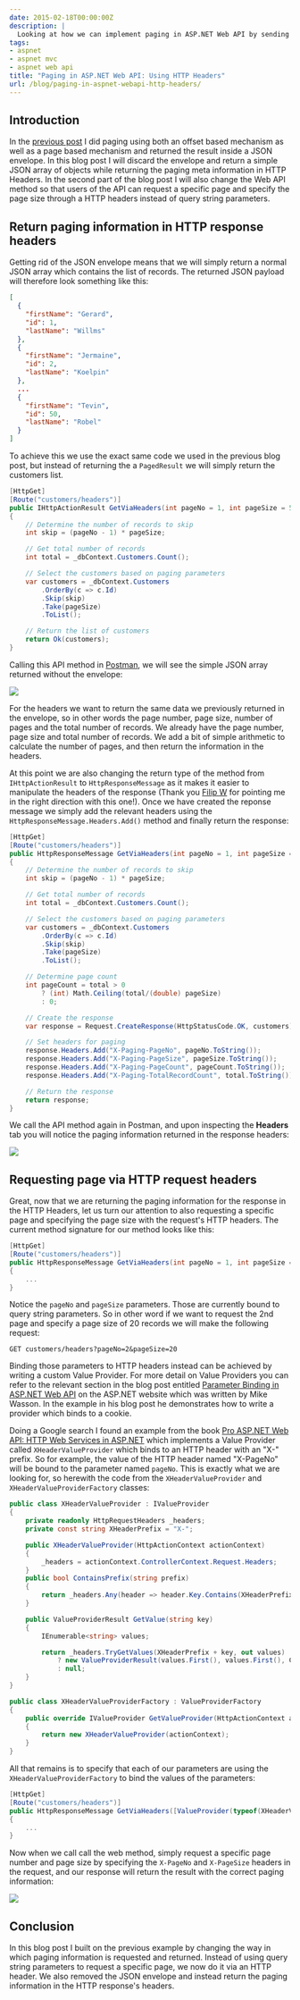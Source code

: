 ```yaml
---
date: 2015-02-18T00:00:00Z
description: |
  Looking at how we can implement paging in ASP.NET Web API by sending paging meta data in HTTP Headers. Also looks how you can request specific pages through headers.
tags:
- aspnet
- aspnet mvc
- aspnet web api
title: "Paging in ASP.NET Web API: Using HTTP Headers"
url: /blog/paging-in-aspnet-webapi-http-headers/
---
```


## Introduction

In the [previous post](/blog/paging-in-aspnet-webapi-json-envelope) I did paging using both an offset based mechanism as well as a page based mechanism and returned the result inside a JSON envelope. In this blog post I will discard the envelope and return a simple JSON array of objects while returning the paging meta information in HTTP Headers. In the second part of the blog post I will also change the Web API method so that users of the API can request a specific page and specify the page size through a HTTP headers instead of query string parameters.

## Return paging information in HTTP response headers

Getting rid of the JSON envelope means that we will simply return a normal JSON array which contains the list of records. The returned JSON payload will therefore look something like this: 
 
``` json
[
  {
    "firstName": "Gerard",
    "id": 1,
    "lastName": "Willms"
  },
  {
    "firstName": "Jermaine",
    "id": 2,
    "lastName": "Koelpin"
  },
  ...
  {
    "firstName": "Tevin",
    "id": 50,
    "lastName": "Robel"
  }
]
```

To achieve this we use the exact same code we used in the previous blog post, but instead of returning the a `PagedResult` we will simply return the customers list.  

``` csharp
[HttpGet]
[Route("customers/headers")]
public IHttpActionResult GetViaHeaders(int pageNo = 1, int pageSize = 50)
{
    // Determine the number of records to skip
    int skip = (pageNo - 1) * pageSize;

    // Get total number of records
    int total = _dbContext.Customers.Count();

    // Select the customers based on paging parameters
    var customers = _dbContext.Customers
        .OrderBy(c => c.Id)
        .Skip(skip)
        .Take(pageSize)
        .ToList();

    // Return the list of customers
    return Ok(customers);
}
```

Calling this API method in [Postman](http://www.getpostman.com/), we will see the simple JSON array returned without the envelope:

![](/assets/images/2015-02-18-paging-in-aspnet-webapi-http-headers/postman-json-array.png)

For the headers we want to return the same data we previously returned in the envelope, so in other words the page number, page size, number of pages and the total number of records. We already have the page number, page size and total number of records. We add a bit of simple arithmetic to calculate the number of pages, and then return the information in the headers. 

At this point we are also changing the return type of the method from `IHttpActionResult` to `HttpResponseMessage` as it makes it easier to manipulate the headers of the response (Thank you [Filip W](https://twitter.com/filip_woj) for pointing me in the right direction with this one!). Once we have created the reponse message we simply add the relevant headers using the `HttpResponseMessage.Headers.Add()` method and finally return the response:

``` csharp
[HttpGet]
[Route("customers/headers")]
public HttpResponseMessage GetViaHeaders(int pageNo = 1, int pageSize = 50)
{
    // Determine the number of records to skip
    int skip = (pageNo - 1) * pageSize;

    // Get total number of records
    int total = _dbContext.Customers.Count();

    // Select the customers based on paging parameters
    var customers = _dbContext.Customers
        .OrderBy(c => c.Id)
        .Skip(skip)
        .Take(pageSize)
        .ToList();

    // Determine page count
    int pageCount = total > 0
        ? (int) Math.Ceiling(total/(double) pageSize)
        : 0;

    // Create the response
    var response = Request.CreateResponse(HttpStatusCode.OK, customers);

    // Set headers for paging
    response.Headers.Add("X-Paging-PageNo", pageNo.ToString());
    response.Headers.Add("X-Paging-PageSize", pageSize.ToString());
    response.Headers.Add("X-Paging-PageCount", pageCount.ToString());
    response.Headers.Add("X-Paging-TotalRecordCount", total.ToString());

    // Return the response
    return response;
}
```

We call the API method again in Postman, and upon inspecting the **Headers** tab you will notice the paging information returned in the response headers: 

![](/assets/images/2015-02-18-paging-in-aspnet-webapi-http-headers/postman-response-headers.png)
 
## Requesting page via HTTP request headers

Great, now that we are returning the paging information for the response in the HTTP Headers, let us turn our attention to also requesting a specific page and specifying the page size with the request's HTTP headers. The current method signature for our method looks like this:

``` csharp
[HttpGet]
[Route("customers/headers")]
public HttpResponseMessage GetViaHeaders(int pageNo = 1, int pageSize = 50)
{
	...
}
```

Notice the `pageNo` and `pageSize` parameters. Those are currently bound to query string parameters. So in other word if we want to request the 2nd page and specify a page size of 20 records we will make the following request:

``` text
GET customers/headers?pageNo=2&pageSize=20
```

Binding those parameters to HTTP headers instead can be achieved by writing a custom Value Provider. For more detail on Value Providers you can refer to the relevant section in the blog post entitled [Parameter Binding in ASP.NET Web API](http://www.asp.net/web-api/overview/formats-and-model-binding/parameter-binding-in-aspnet-web-api) on the ASP.NET website which was written by Mike Wasson. In the example in his blog post he demonstrates how to write a provider which binds to a cookie. 

Doing a Google search I found an example from the book [Pro ASP.NET Web API: HTTP Web Services in ASP.NET](http://www.amazon.com/gp/search?index=books&linkCode=qs&keywords=9781430247265) which implements a Value Provider called `XHeaderValueProvider` which binds to an HTTP header with an "X-" prefix. So for example, the value of the HTTP header named "X-PageNo" will be bound to the parameter named `pageNo`. This is exactly what we are looking for, so herewith the code from the `XHeaderValueProvider` and `XHeaderValueProviderFactory` classes:

``` csharp
public class XHeaderValueProvider : IValueProvider
{
    private readonly HttpRequestHeaders _headers;
    private const string XHeaderPrefix = "X-";

    public XHeaderValueProvider(HttpActionContext actionContext)
    {
        _headers = actionContext.ControllerContext.Request.Headers;
    }
    public bool ContainsPrefix(string prefix)
    {
        return _headers.Any(header => header.Key.Contains(XHeaderPrefix + prefix));
    }

    public ValueProviderResult GetValue(string key)
    {
        IEnumerable<string> values;

        return _headers.TryGetValues(XHeaderPrefix + key, out values)
            ? new ValueProviderResult(values.First(), values.First(), CultureInfo.CurrentCulture)
            : null;
    }
}

public class XHeaderValueProviderFactory : ValueProviderFactory
{
    public override IValueProvider GetValueProvider(HttpActionContext actionContext)
    {
        return new XHeaderValueProvider(actionContext);
    }
}
```

All that remains is to specify that each of our parameters are using the `XHeaderValueProviderFactory` to bind the values of the parameters:

``` csharp
[HttpGet]
[Route("customers/headers")]
public HttpResponseMessage GetViaHeaders([ValueProvider(typeof(XHeaderValueProviderFactory))] int pageNo = 1, [ValueProvider(typeof(XHeaderValueProviderFactory))] int pageSize = 50)
{
	...
}
```

Now when we call call the web method, simply request a specific page number and page size by specifying the `X-PageNo` and `X-PageSize` headers in the request, and our response will return the result with the correct paging information:

![](/assets/images/2015-02-18-paging-in-aspnet-webapi-http-headers/postman-request-headers.png)

## Conclusion

In this blog post I built on the previous example by changing the way in which paging information is requested and returned. Instead of using query string parameters to request a specific page, we now do it via an HTTP header. We also removed the JSON envelope and instead return the paging information in the HTTP response's headers.
